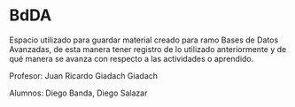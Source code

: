 # BdDA
Espacio utilizado para guardar material creado para ramo Bases de Datos Avanzadas, de esta manera tener registro de lo utilizado anteriormente y de qué manera se avanza con respecto a las actividades o aprendido.

Profesor: Juan Ricardo Giadach Giadach

Alumnos: Diego Banda, Diego Salazar
